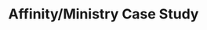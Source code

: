 ---
layout: project
title:  "Affinity/Ministry Case Study"
client: Affinity Health System and Ministry Health Care
thumbnail: affinity-ministry-thumbnail.jpg
tags:
- Case Study
---